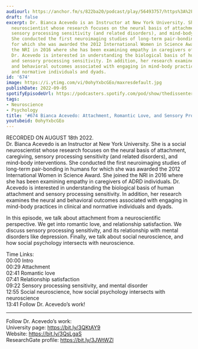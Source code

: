 ```yaml
---
audiourl: https://anchor.fm/s/822ba20/podcast/play/56493757/https%3A%2F%2Fd3ctxlq1ktw2nl.cloudfront.net%2Fstaging%2F2022-7-22%2Fe19fa54d-cbdd-1b6d-0dd2-af691410691b.m4a
draft: false
excerpt: Dr. Bianca Acevedo is an Instructor at New York University. She is a social
  neuroscientist whose research focuses on the neural basis of attachment, caregiving,
  sensory processing sensitivity (and related disorders), and mind-body interventions.
  She conducted the first neuroimaging studies of long-term pair-bonding in humans
  for which she was awarded the 2012 International Women in Science Award. She joined
  the NRI in 2016 where she has been examining empathy in caregivers of ADRD individuals.
  Dr. Acevedo is interested in understanding the biological basis of human attachment
  and sensory processing sensitivity. In addition, her research examines the neural
  and behavioral outcomes associated with engaging in mind-body practices in clinical
  and normative individuals and dyads.
id: '674'
image: https://i.ytimg.com/vi/0ohyYxbcGEo/maxresdefault.jpg
publishDate: 2022-09-05
spotifyEpisodeUrl: https://podcasters.spotify.com/pod/show/thedissenter/episodes/674-Bianca-Acevedo-Attachment--Romantic-Love--and-Sensory-Processing-Sensitivity-e1mqi7t
tags:
- Neuroscience
- Psychology
title: '#674 Bianca Acevedo: Attachment, Romantic Love, and Sensory Processing Sensitivity'
youtubeid: 0ohyYxbcGEo
---
```

<div class="timelinks">

RECORDED ON AUGUST 18th 2022.  
Dr. Bianca Acevedo is an Instructor at New York University. She is a social neuroscientist whose research focuses on the neural basis of attachment, caregiving, sensory processing sensitivity (and related disorders), and mind-body interventions. She conducted the first neuroimaging studies of long-term pair-bonding in humans for which she was awarded the 2012 International Women in Science Award. She joined the NRI in 2016 where she has been examining empathy in caregivers of ADRD individuals. Dr. Acevedo is interested in understanding the biological basis of human attachment and sensory processing sensitivity. In addition, her research examines the neural and behavioral outcomes associated with engaging in mind-body practices in clinical and normative individuals and dyads.

In this episode, we talk about attachment from a neuroscientific perspective. We get into romantic love, and relationship satisfaction. We discuss sensory processing sensitivity, and its relationship with mental disorders like depression. Finally, we talk about social neuroscience, and how social psychology intersects with neuroscience.

Time Links:  
<time>00:00</time> Intro  
<time>00:29</time> Attachment  
<time>02:41</time> Romantic love  
<time>07:41</time> Relationship satisfaction  
<time>09:22</time> Sensory processing sensitivity, and mental disorder  
<time>12:55</time> Social neuroscience, how social psychology intersects with neuroscience  
<time>13:41</time> Follow Dr. Acevedo’s work!

---

Follow Dr. Acevedo’s work:  
University page: https://bit.ly/3QKtAY9  
Website: https://bit.ly/3QsLgaS  
ResearchGate profile: https://bit.ly/3JWtWZl
</div>

